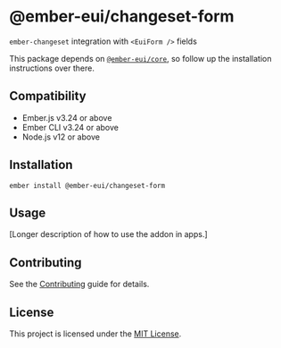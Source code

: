 @ember-eui/changeset-form
==============================================================================

`ember-changeset` integration with `<EuiForm />` fields

This package depends on [`@ember-eui/core`](../core/README.md), so follow up the installation instructions over there.

Compatibility
------------------------------------------------------------------------------

* Ember.js v3.24 or above
* Ember CLI v3.24 or above
* Node.js v12 or above


Installation
------------------------------------------------------------------------------

```
ember install @ember-eui/changeset-form
```


Usage
------------------------------------------------------------------------------

[Longer description of how to use the addon in apps.]


Contributing
------------------------------------------------------------------------------

See the [Contributing](CONTRIBUTING.md) guide for details.


License
------------------------------------------------------------------------------

This project is licensed under the [MIT License](LICENSE.md).
